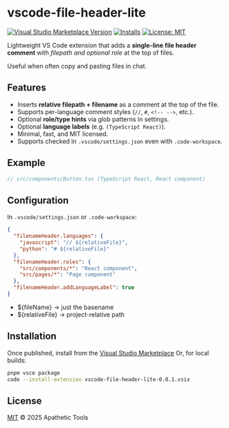 <!-- README.md -->
# vscode-file-header-lite

[![Visual Studio Marketplace Version](https://img.shields.io/visual-studio-marketplace/v/apathetic-tools.vscode-file-header-lite?style=flat-square)](https://marketplace.visualstudio.com/items?itemName=apathetic-tools.vscode-file-header-lite)
[![Installs](https://img.shields.io/visual-studio-marketplace/i/apathetic-tools.vscode-file-header-lite?style=flat-square)](https://marketplace.visualstudio.com/items?itemName=apathetic-tools.vscode-file-header-lite)
[![License: MIT](https://img.shields.io/badge/License-MIT-yellow.svg?style=flat-square)](LICENSE)


Lightweight VS Code extension that adds a **single-line file header comment** with *filepath and optional role* at the top of files.  

Useful when often copy and pasting files in chat.

## Features

- Inserts **relative filepath + filename** as a comment at the top of the file.  
- Supports per-language comment styles (`//`, `#`, `<!-- -->`, etc.).  
- Optional **role/type hints** via glob patterns in settings.  
- Optional **language labels** (e.g. `(TypeScript React)`).  
- Minimal, fast, and MIT licensed.
- Supports checked in `.vscode/settings.json` even with `.code-workspace`.

## Example

```ts
// src/components/Button.tsx (TypeScript React, React component)
```

## Configuration
In `.vscode/settings.json` or `.code-workspace`:
```json
{
  "filenameHeader.languages": {
    "javascript": "// ${relativeFile}",
    "python": "# ${relativeFile}"
  },
  "filenameHeader.roles": {
    "src/components/*": "React component",
    "src/pages/*": "Page component"
  },
  "filenameHeader.addLanguageLabel": true
}
```

* ${fileName} → just the basename
* ${relativeFile} → project-relative path

## Installation
Once published, install from the [Visual Studio Marketplace](https://marketplace.visualstudio.com/)
Or, for local builds:

```sh
pnpm vsce package
code --install-extension vscode-file-header-lite-0.0.1.vsix
```

## License
[MIT](LICENSE) © 2025 Apathetic Tools